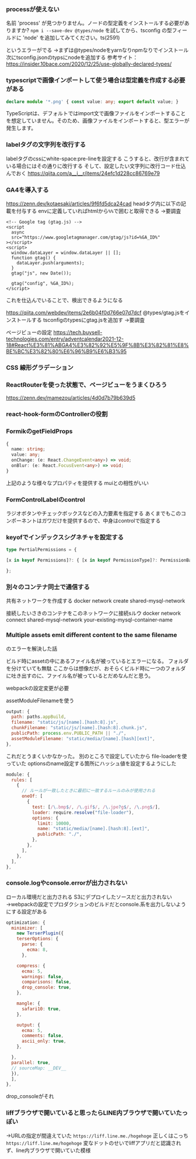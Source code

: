 ### processが使えない

名前 'process' が見つかりません。ノードの型定義をインストールする必要がありますか? `npm i --save-dev @types/node` を試してから、tsconfig の型フィールドに 'node' を追加してみてください。ts(2591)

というエラーがでる
→まずは@types/nodeをyarnなりnpmなりでインストール
次にtsconfig.jsonのtypsにnodeを追加する
参考サイト：https://insider.10bace.com/2020/12/25/use-globally-declared-types/

### typescriptで画像インポートして使う場合は型定義を作成する必要がある

```typescript:image.d.ts
declare module '*.png' { const value: any; export default value; }
```
TypeScriptは、デフォルトではimport文で画像ファイルをインポートすることを想定していません。そのため、画像ファイルをインポートすると、型エラーが発生します。

### labelタグの文字列を改行する
labelタグのcssにwhite-space:pre-lineを設定する
こうすると、改行が含まれている場合にはその通りに改行する
そして、設定したい文字列に改行コード仕込んでおく
https://qiita.com/a__i__r/items/24efc1d228cc86769e79


### GA4を導入する
https://zenn.dev/kotaesaki/articles/9f6fd5dca24cad
headタグ内に以下の記載を付与する
envに定義していればhtmlから`%%`で囲むと取得できる
→要調査

    <!-- Google tag (gtag.js) -->
    <script
      async
      src="https://www.googletagmanager.com/gtag/js?id=%GA_ID%"
    ></script>
    <script>
      window.dataLayer = window.dataLayer || [];
      function gtag() {
        dataLayer.push(arguments);
      }
      gtag("js", new Date());

      gtag("config", %GA_ID%);
    </script>
これを仕込んでいることで、検出できるようになる

https://qiita.com/webdev/items/2e6b04f0d766e07d7dcf
@types/gtag.jsをインストールする
tsconfigのtypesにgtag.jsを追加す
→要調査

ページビューの設定
https://tech.buysell-technologies.com/entry/adventcalendar2021-12-18#React%E3%81%ABGA4%E3%82%92%E5%9F%8B%E3%82%81%E8%BE%BC%E3%82%80%E6%96%B9%E6%B3%95

### CSS 線形グラデーション


### ReactRouterを使った状態で、ページビューをうまくひろう
https://zenn.dev/mamezou/articles/4d0d7b79b639d5

### react-hook-formのControllerの役割

### FormikのgetFieldProps
```TypeScript
{
  name: string;
  value: any;
  onChange: (e: React.ChangeEvent<any>) => void;
  onBlur: (e: React.FocusEvent<any>) => void;
}
```
上記のような様々なプロパティを提供する
muiとの相性がいい

### FormControlLabelのcontrol
ラジオボタンやチェックボックスなどの入力要素を指定する
あくまでもこのコンポーネントはガワだけを提供するので、中身はcontrolで指定する

### keyofでインデックスシグネチャを設定する
```typescript
type PertialPermissions = {

[x in keyof Permissions]?: { [x in keyof PermissionType]?: PermissionBaseType };

};
```

### 別々のコンテナ同士で通信する
共有ネットワークを作成する
docker network create shared-mysql-network

接続したいさきのコンテナをこのネットワークに接続sルウ
docker network connect shared-mysql-network your-existing-mysql-container-name

### Multiple assets emit different content to the same filename
のエラーを解決した話

ビルド時にassetの中にあるファイル名が被っているとエラーになる。
フォルダを分けていても無駄
ここからは想像だが、おそらくビルド時に一つのフォルダに吐き出すのに、ファイル名が被っているとだめなんだと思う。

webpackの設定変更が必要


assetModuleFilenameを使う
```javascript:webpack.config.js
output: {
  path: paths.appBuild,
  filename: "static/js/[name].[hash:8].js",
  chunkFilename: "static/js/[name].[hash:8].chunk.js",
  publicPath: process.env.PUBLIC_PATH || "./",
  assetModuleFilename: "static/media/[name].[hash][ext]",
},
```

これだとうまくいかなかった。
別のところで設定していたから
file-loaderを使っていた
optionsのname設定する箇所にハッシュ値を設定するようにした
```javascript:webpack.config.js
module: {
  rules: [
    {
      // ルールが一致したときに最初に一致するルールのみが使用される
      oneOf: [
        {
          test: [/\.bmp$/, /\.gif$/, /\.jpe?g$/, /\.png$/],
          loader: require.resolve("file-loader"),
          options: {
            limit: 10000,
            name: "static/media/[name].[hash:8].[ext]",
            publicPath: "./",
          },
        },
      ],
    },
  ],
},
```

### console.logやconsole.errorが出力されない
ローカル環境だと出力される
S3にデプロイしたソースだと出力されない
→webpackの設定でプロダクションのビルドだとconsole.系を出力しないようにする設定がある
```javascript
optimization: {
  minimizer: [
    new TerserPlugin({
    terserOptions: {
      parse: {
        ecma: 8,
      },

    compress: {
      ecma: 5,
      warnings: false,
      comparisons: false,
      drop_console: true,
    },

    mangle: {
      safari10: true,
    },

    output: {
      ecma: 5,
      comments: false,
      ascii_only: true,
    },

  },
  parallel: true,
  // sourceMap: __DEV__
  }),
  ],
},
```

drop_consoleがそれ

### liffブラウザで開いていると思ったらLINE内ブラウザで開いていたっぽい
→URLの指定が間違えていた
`https://liff.line.me./hogehoge`
正しくはこっち
`https://liff.line.me/hogehoge`
変なドットのせいでliffアプリだと認識されず、line内ブラウザで開いていた模様


